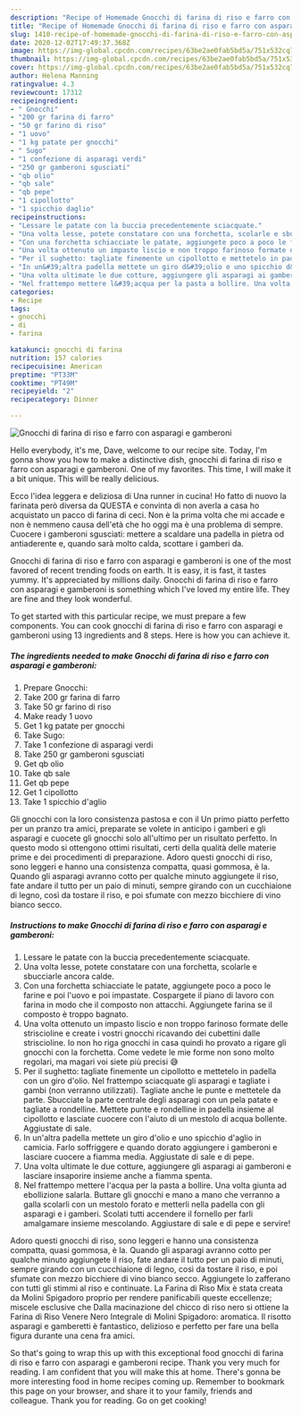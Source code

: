```yaml
---
description: "Recipe of Homemade Gnocchi di farina di riso e farro con asparagi e gamberoni"
title: "Recipe of Homemade Gnocchi di farina di riso e farro con asparagi e gamberoni"
slug: 1410-recipe-of-homemade-gnocchi-di-farina-di-riso-e-farro-con-asparagi-e-gamberoni
date: 2020-12-02T17:49:37.368Z
image: https://img-global.cpcdn.com/recipes/63be2ae0fab5bd5a/751x532cq70/gnocchi-di-farina-di-riso-e-farro-con-asparagi-e-gamberoni-recipe-main-photo.jpg
thumbnail: https://img-global.cpcdn.com/recipes/63be2ae0fab5bd5a/751x532cq70/gnocchi-di-farina-di-riso-e-farro-con-asparagi-e-gamberoni-recipe-main-photo.jpg
cover: https://img-global.cpcdn.com/recipes/63be2ae0fab5bd5a/751x532cq70/gnocchi-di-farina-di-riso-e-farro-con-asparagi-e-gamberoni-recipe-main-photo.jpg
author: Helena Manning
ratingvalue: 4.3
reviewcount: 17312
recipeingredient:
- " Gnocchi"
- "200 gr farina di farro"
- "50 gr farino di riso"
- "1 uovo"
- "1 kg patate per gnocchi"
- " Sugo"
- "1 confezione di asparagi verdi"
- "250 gr gamberoni sgusciati"
- "qb olio"
- "qb sale"
- "qb pepe"
- "1 cipollotto"
- "1 spicchio daglio"
recipeinstructions:
- "Lessare le patate con la buccia precedentemente sciacquate."
- "Una volta lesse, potete constatare con una forchetta, scolarle e sbucciarle ancora calde."
- "Con una forchetta schiacciate le patate, aggiungete poco a poco le farine e poi l&#39;uovo e poi impastate. Cospargete il piano di lavoro con farina in modo che il composto non attacchi. Aggiungete farina se il composto è troppo bagnato."
- "Una volta ottenuto un impasto liscio e non troppo farinoso formate delle striscioline e create i vostri gnocchi ricavando dei cubettini dalle striscioline. Io non ho riga gnocchi in casa quindi ho provato a rigare gli gnocchi con la forchetta. Come vedete le mie forme non sono molto regolari, ma magari voi siete più precisi 😅"
- "Per il sughetto: tagliate finemente un cipollotto e mettetelo in padella con un giro d&#39;olio. Nel frattempo sciacquate gli asparagi e tagliate i gambi (non verranno utilizzati). Tagliate anche le punte e mettetele da parte. Sbucciate la parte centrale degli asparagi con un pela patate e tagliate a rondelline. Mettete punte e rondelline in padella insieme al cipollotto e lasciate cuocere con l&#39;aiuto di un mestolo di acqua bollente. Aggiustate di sale."
- "In un&#39;altra padella mettete un giro d&#39;olio e uno spicchio d&#39;aglio in camicia. Farlo soffriggere e quando dorato aggiungere i gamberoni e lasciare cuocere a fiamma media. Aggiustate di sale e di pepe."
- "Una volta ultimate le due cotture, aggiungere gli asparagi ai gamberoni e lasciare insaporire insieme anche a fiamma spenta."
- "Nel frattempo mettere l&#39;acqua per la pasta a bollire. Una volta giunta ad ebollizione salarla. Buttare gli gnocchi e mano a mano che verranno a galla scolarli con un mestolo forato e metterli nella padella con gli asparagi e i gamberi. Scolati tutti accendere il fornello per farli amalgamare insieme mescolando. Aggiustare di sale e di pepe e servire!"
categories:
- Recipe
tags:
- gnocchi
- di
- farina

katakunci: gnocchi di farina 
nutrition: 157 calories
recipecuisine: American
preptime: "PT33M"
cooktime: "PT49M"
recipeyield: "2"
recipecategory: Dinner

---
```



![Gnocchi di farina di riso e farro con asparagi e gamberoni](https://img-global.cpcdn.com/recipes/63be2ae0fab5bd5a/751x532cq70/gnocchi-di-farina-di-riso-e-farro-con-asparagi-e-gamberoni-recipe-main-photo.jpg)

Hello everybody, it's me, Dave, welcome to our recipe site. Today, I'm gonna show you how to make a distinctive dish, gnocchi di farina di riso e farro con asparagi e gamberoni. One of my favorites. This time, I will make it a bit unique. This will be really delicious.

Ecco l&#39;idea leggera e deliziosa di Una runner in cucina! Ho fatto di nuovo la farinata però diversa da QUESTA e convinta di non averla a casa ho acquistato un pacco di farina di ceci. Non è la prima volta che mi accade e non è nemmeno causa dell&#39;età che ho oggi ma è una problema di sempre. Cuocere i gamberoni sgusciati: mettere a scaldare una padella in pietra od antiaderente e, quando sarà molto calda, scottare i gamberi da.

Gnocchi di farina di riso e farro con asparagi e gamberoni is one of the most favored of recent trending foods on earth. It is easy, it is fast, it tastes yummy. It's appreciated by millions daily. Gnocchi di farina di riso e farro con asparagi e gamberoni is something which I've loved my entire life. They are fine and they look wonderful.


To get started with this particular recipe, we must prepare a few components. You can cook gnocchi di farina di riso e farro con asparagi e gamberoni using 13 ingredients and 8 steps. Here is how you can achieve it.

<!--inarticleads1-->

##### The ingredients needed to make Gnocchi di farina di riso e farro con asparagi e gamberoni:

1. Prepare  Gnocchi:
1. Take 200 gr farina di farro
1. Take 50 gr farino di riso
1. Make ready 1 uovo
1. Get 1 kg patate per gnocchi
1. Take  Sugo:
1. Take 1 confezione di asparagi verdi
1. Take 250 gr gamberoni sgusciati
1. Get qb olio
1. Take qb sale
1. Get qb pepe
1. Get 1 cipollotto
1. Take 1 spicchio d&#39;aglio


Gli gnocchi con la loro consistenza pastosa e con il Un primo piatto perfetto per un pranzo tra amici, preparate se volete in anticipo i gamberi e gli asparagi e cuocete gli gnocchi solo all&#39;ultimo per un risultato perfetto. In questo modo si ottengono ottimi risultati, certi della qualità delle materie prime e dei procedimenti di preparazione. Adoro questi gnocchi di riso, sono leggeri e hanno una consistenza compatta, quasi gommosa, è la. Quando gli asparagi avranno cotto per qualche minuto aggiungete il riso, fate andare il tutto per un paio di minuti, sempre girando con un cucchiaione di legno, così da tostare il riso, e poi sfumate con mezzo bicchiere di vino bianco secco. 

<!--inarticleads2-->

##### Instructions to make Gnocchi di farina di riso e farro con asparagi e gamberoni:

1. Lessare le patate con la buccia precedentemente sciacquate.
1. Una volta lesse, potete constatare con una forchetta, scolarle e sbucciarle ancora calde.
1. Con una forchetta schiacciate le patate, aggiungete poco a poco le farine e poi l&#39;uovo e poi impastate. Cospargete il piano di lavoro con farina in modo che il composto non attacchi. Aggiungete farina se il composto è troppo bagnato.
1. Una volta ottenuto un impasto liscio e non troppo farinoso formate delle striscioline e create i vostri gnocchi ricavando dei cubettini dalle striscioline. Io non ho riga gnocchi in casa quindi ho provato a rigare gli gnocchi con la forchetta. Come vedete le mie forme non sono molto regolari, ma magari voi siete più precisi 😅
1. Per il sughetto: tagliate finemente un cipollotto e mettetelo in padella con un giro d&#39;olio. Nel frattempo sciacquate gli asparagi e tagliate i gambi (non verranno utilizzati). Tagliate anche le punte e mettetele da parte. Sbucciate la parte centrale degli asparagi con un pela patate e tagliate a rondelline. Mettete punte e rondelline in padella insieme al cipollotto e lasciate cuocere con l&#39;aiuto di un mestolo di acqua bollente. Aggiustate di sale.
1. In un&#39;altra padella mettete un giro d&#39;olio e uno spicchio d&#39;aglio in camicia. Farlo soffriggere e quando dorato aggiungere i gamberoni e lasciare cuocere a fiamma media. Aggiustate di sale e di pepe.
1. Una volta ultimate le due cotture, aggiungere gli asparagi ai gamberoni e lasciare insaporire insieme anche a fiamma spenta.
1. Nel frattempo mettere l&#39;acqua per la pasta a bollire. Una volta giunta ad ebollizione salarla. Buttare gli gnocchi e mano a mano che verranno a galla scolarli con un mestolo forato e metterli nella padella con gli asparagi e i gamberi. Scolati tutti accendere il fornello per farli amalgamare insieme mescolando. Aggiustare di sale e di pepe e servire!


Adoro questi gnocchi di riso, sono leggeri e hanno una consistenza compatta, quasi gommosa, è la. Quando gli asparagi avranno cotto per qualche minuto aggiungete il riso, fate andare il tutto per un paio di minuti, sempre girando con un cucchiaione di legno, così da tostare il riso, e poi sfumate con mezzo bicchiere di vino bianco secco. Aggiungete lo zafferano con tutti gli stimmi al riso e continuate. La Farina di Riso Mix è stata creata da Molini Spigadoro proprio per rendere panificabili queste eccellenze; miscele esclusive che Dalla macinazione del chicco di riso nero si ottiene la Farina di Riso Venere Nero Integrale di Molini Spigadoro: aromatica. Il risotto asparagi e gamberetti è fantastico, delizioso e perfetto per fare una bella figura durante una cena fra amici. 

So that's going to wrap this up with this exceptional food gnocchi di farina di riso e farro con asparagi e gamberoni recipe. Thank you very much for reading. I am confident that you will make this at home. There's gonna be more interesting food in home recipes coming up. Remember to bookmark this page on your browser, and share it to your family, friends and colleague. Thank you for reading. Go on get cooking!

